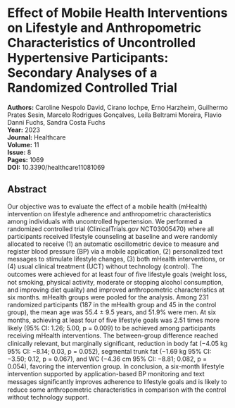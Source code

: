 # Effect of Mobile Health Interventions on Lifestyle and Anthropometric Characteristics of Uncontrolled Hypertensive Participants: Secondary Analyses of a Randomized Controlled Trial

**Authors:** Caroline Nespolo David, Cirano Iochpe, Erno Harzheim, Guilhermo Prates Sesin, Marcelo Rodrigues Gonçalves, Leila Beltrami Moreira, Flavio Danni Fuchs, Sandra Costa Fuchs  
**Year:** 2023  
**Journal:** Healthcare  
**Volume:** 11  
**Issue:** 8  
**Pages:** 1069  
**DOI:** 10.3390/healthcare11081069  

## Abstract
Our objective was to evaluate the effect of a mobile health (mHealth) intervention on lifestyle adherence and anthropometric characteristics among individuals with uncontrolled hypertension. We performed a randomized controlled trial (ClinicalTrials.gov NCT03005470) where all participants received lifestyle counseling at baseline and were randomly allocated to receive (1) an automatic oscillometric device to measure and register blood pressure (BP) via a mobile application, (2) personalized text messages to stimulate lifestyle changes, (3) both mHealth interventions, or (4) usual clinical treatment (UCT) without technology (control). The outcomes were achieved for at least four of ﬁve lifestyle goals (weight loss, not smoking, physical activity, moderate or stopping alcohol consumption, and improving diet quality) and improved anthropometric characteristics at six months. mHealth groups were pooled for the analysis. Among 231 randomized participants (187 in the mHealth group and 45 in the control group), the mean age was 55.4 ± 9.5 years, and 51.9% were men. At six months, achieving at least four of ﬁve lifestyle goals was 2.51 times more likely (95% CI: 1.26; 5.00, p = 0.009) to be achieved among participants receiving mHealth interventions. The between-group difference reached clinically relevant, but marginally signiﬁcant, reduction in body fat (−4.05 kg 95% CI: −8.14; 0.03, p = 0.052), segmental trunk fat (−1.69 kg 95% CI: −3.50; 0.12, p = 0.067), and WC (−4.36 cm 95% CI: −8.81; 0.082, p = 0.054), favoring the intervention group. In conclusion, a six-month lifestyle intervention supported by application-based BP monitoring and text messages signiﬁcantly improves adherence to lifestyle goals and is likely to reduce some anthropometric characteristics in comparison with the control without technology support.

